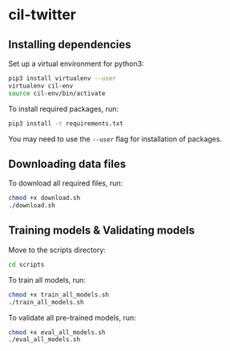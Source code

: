 # cil-twitter

## Installing dependencies

Set up a virtual environment for python3:

```bash
pip3 install virtualenv --user
virtualenv cil-env
source cil-env/bin/activate
```
To install required packages, run:

```bash
pip3 install -r requirements.txt
```
You may need to use the `--user` flag for installation of packages.

## Downloading data files
To download all required files, run:

```bash
chmod +x download.sh
./download.sh
```

## Training models & Validating models

Move to the scripts directory:
```bash
cd scripts
```

To train all models, run:
```bash
chmod +x train_all_models.sh
./train_all_models.sh
```

To validate all pre-trained models, run:
```bash
chmod +x eval_all_models.sh
./eval_all_models.sh
```